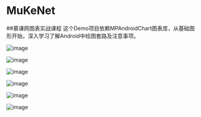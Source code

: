 # MuKeNet
##慕课网图表实战课程
这个Demo项目依赖MPAndroidChart图表库，从基础图形开始，深入学习了解Android中绘图套路及注意事项。

![image](https://github.com/SunnyLy/MuKeNet/blob/master/raw/muke001.png)


![image](https://github.com/SunnyLy/MuKeNet/blob/master/raw/muke002.png)

![image](https://github.com/SunnyLy/MuKeNet/blob/master/raw/muke003.png)

![image](https://github.com/SunnyLy/MuKeNet/blob/master/raw/muke004.png)

![image](https://github.com/SunnyLy/MuKeNet/blob/master/raw/muke005.png)

![image](https://github.com/SunnyLy/MuKeNet/blob/master/raw/muke006.png)
